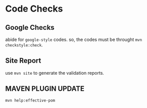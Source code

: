 # Code Checks

## Google Checks

abide for `google-style` codes. 
so, the codes must be throught `mvn checkstyle:check`.

## Site Report
use `mvn site` to generate the validation reports.

## MAVEN PLUGIN UPDATE

`mvn help:effective-pom`

